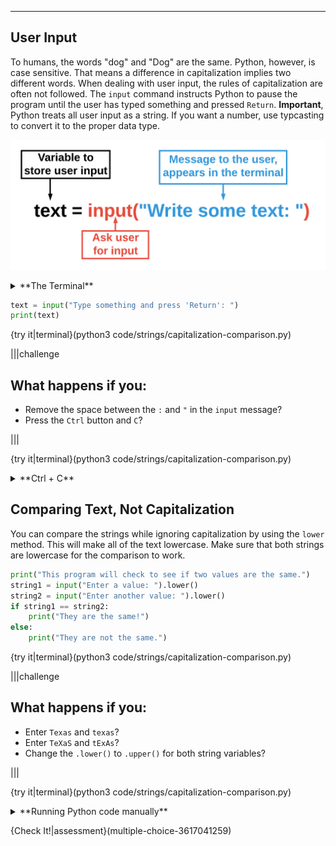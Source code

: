 ----------

## User Input

To humans, the words "dog" and "Dog" are the same. Python, however, is case sensitive. That means a difference in capitalization implies two different words. When dealing with user input, the rules of capitalization are often not followed. The `input` command instructs Python to pause the program until the user has typed something and pressed `Return`. **Important**, Python treats all user input as a string. If you want a number, use typcasting to convert it to the proper data type.

![User Input](.guides/images/user-input.png)

<details><summary>**The Terminal**</summary>Collecting user input requires the terminal (also called the command line), which has not been used up until now. When you run the program below, you will see a new tab appear with the message to the user. Enter some text and press return. Click the "TRY IT" button to run the program again. If you want to edit your program, you can click on the tab with your code. You can also close the terminal (running the program again will launch the terminal).</details>

```python
text = input("Type something and press 'Return': ")
print(text)
```

{try it|terminal}(python3 code/strings/capitalization-comparison.py)

|||challenge
## What happens if you:
* Remove the space between the `:` and `"` in the `input` message?
* Press the `Ctrl` button and `C`?

|||

{try it|terminal}(python3 code/strings/capitalization-comparison.py)

<details><summary>**Ctrl + C**</summary>Pressing `Ctrl` and `C` on the keyboard will exit the program running in the terminal.</details>

## Comparing Text, Not Capitalization

You can compare the strings while ignoring capitalization by using the `lower` method. This will make all of the text lowercase. Make sure that both strings are lowercase for the comparison to work. 

```python
print("This program will check to see if two values are the same.")
string1 = input("Enter a value: ").lower()
string2 = input("Enter another value: ").lower()
if string1 == string2:
    print("They are the same!")
else:
    print("They are not the same.")
```

{try it|terminal}(python3 code/strings/capitalization-comparison.py)

|||challenge
## What happens if you:
* Enter `Texas` and `texas`?
* Enter `TeXaS` and `tExAs`?
* Change the `.lower()` to `.upper()` for both string variables?

|||

{try it|terminal}(python3 code/strings/capitalization-comparison.py)

<details><summary>**Running Python code manually**</summary>All the "TRY IT" button does is send a message to Codio to run your Python program. You can do the same from the terminal. The image below explains how to run your code manually. If you see the `$` in the terminal, that means Python has finished running, and the terminal is waiting for the next command.<img src=".guides/images/run-code-terminal.png" /></details>

{Check It!|assessment}(multiple-choice-3617041259)

